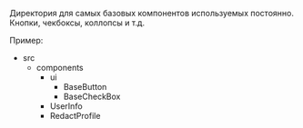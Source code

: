 Директория для самых базовых компонентов используемых постоянно.
Кнопки, чекбоксы, коллопсы и т.д.

Пример:

- src
    - components
        - ui
            * BaseButton
            * BaseCheckBox
        * UserInfo
        * RedactProfile
